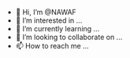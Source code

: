 - 👋 Hi, I’m @NAWAF
- 👀 I’m interested in ...
- 🌱 I’m currently learning ...
- 💞️ I’m looking to collaborate on ...
- 📫 How to reach me ...

<!NAWAF/NAWAF is a ✨ special ✨ repository because its `README.md` (this file) appears on your GitHub profile.
You can click the Preview link to take a look at your changes.
--->

